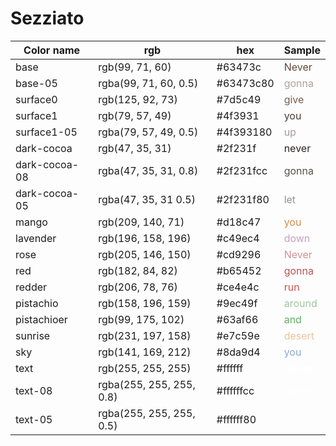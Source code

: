 # Sezziato

| Color name | rgb | hex | Sample |
| ---------- | --- | --- | ------ |
| base | rgb(99, 71, 60) | #63473c | <span style="color:#63473c">Never</span> |
| base-05 | rgba(99, 71, 60, 0.5) | #63473c80 | <span style="color:#63473c80">gonna</span> |
| surface0 | rgb(125, 92, 73) | #7d5c49 | <span style="color:#7d5c49">give</span> |
| surface1 | rgb(79, 57, 49) | #4f3931 | <span style="color:#4f3931">you</span> |
| surface1-05 | rgba(79, 57, 49, 0.5) | #4f393180 | <span style="color:#4f393180">up</span> |
| dark-cocoa | rgb(47, 35, 31) | #2f231f | <span style="color:#2f231f">never</span> |
| dark-cocoa-08 | rgba(47, 35, 31, 0.8) | #2f231fcc | <span style="color:#2f231fcc">gonna</span> |
| dark-cocoa-05 | rgba(47, 35, 31 0.5) | #2f231f80 | <span style="color:#2f231f80">let</span> |
| mango | rgb(209, 140, 71) | #d18c47 | <span style="color:#d18c47">you</span> |
| lavender | rgb(196, 158, 196) | #c49ec4 | <span style="color:#c49ec4">down</span> |
| rose | rgb(205, 146, 150) | #cd9296 | <span style="color:#cd9296">Never</span> |
| red | rgb(182, 84, 82) | #b65452 | <span style="color:#b65452">gonna</span> |
| redder | rgb(206, 78, 76) | #ce4e4c | <span style="color:#ce4e4c">run</span> |
| pistachio | rgb(158, 196, 159) | #9ec49f | <span style="color:#9ec49f">around</span> |
| pistachioer | rgb(99, 175, 102) | #63af66 | <span style="color:#63af66">and</span> |
| sunrise | rgb(231, 197, 158) | #e7c59e | <span style="color:#e7c59e">desert</span> |
| sky | rgb(141, 169, 212) | #8da9d4 | <span style="color:#8da9d4">you</span> |
| text | rgb(255, 255, 255) | #ffffff | <span style="color:#ffffff">Never</span> |
| text-08 | rgba(255, 255, 255, 0.8) | #ffffffcc | <span style="color:#ffffffcc">gonna</span> |
| text-05 | rgba(255, 255, 255, 0.5) | #ffffff80 | <span style="color:#ffffff80">make</span> |
